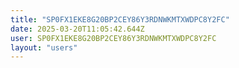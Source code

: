 ```yaml
---
title: "SP0FX1EKE8G20BP2CEY86Y3RDNWKMTXWDPC8Y2FC"
date: 2025-03-20T11:05:42.644Z
user: SP0FX1EKE8G20BP2CEY86Y3RDNWKMTXWDPC8Y2FC
layout: "users"
---
```

    